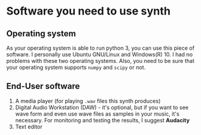 # Software you need to use synth

## Operating system 
As your operating system is able to run python 3, you can use this piece of software. I personally use Ubuntu GNU/Linux and Windows(R) 10. I had no problems with these two operating systems. 
Also, you need to be sure that your operating system supports `numpy` and `scipy` or not. 

## End-User software 
1. A media player (for playing `.wav` files this synth produces)
2. Digital Audio Workstation (DAW) - it's optional, but if you want to see wave form and even use wave files as samples in your music, it's necessary. For monitoring and testing the results, I suggest **Audacity**
3. Text editor 